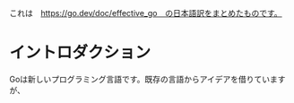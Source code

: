 これは　https://go.dev/doc/effective_go　の日本語訳をまとめたものです。

# イントロダクション
Goは新しいプログラミング言語です。既存の言語からアイデアを借りていますが、